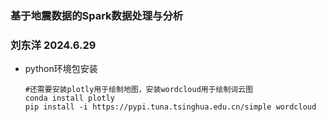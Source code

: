 ### 基于地震数据的Spark数据处理与分析
### 刘东洋 2024.6.29
- python环境包安装
    ```
    #还需要安装plotly用于绘制地图，安装wordcloud用于绘制词云图
    conda install plotly
    pip install -i https://pypi.tuna.tsinghua.edu.cn/simple wordcloud
    ```